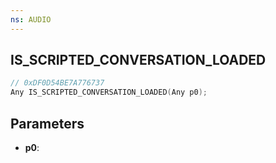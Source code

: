 ```yaml
---
ns: AUDIO
---
```

## IS_SCRIPTED_CONVERSATION_LOADED

```c
// 0xDF0D54BE7A776737
Any IS_SCRIPTED_CONVERSATION_LOADED(Any p0);
```

## Parameters
* **p0**:
